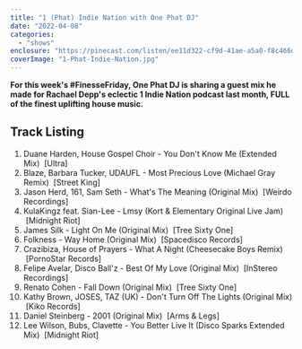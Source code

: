 ```yaml
---
title: "1 (Phat) Indie Nation with One Phat DJ"
date: "2022-04-08"
categories: 
  - "shows"
enclosure: "https://pinecast.com/listen/ee11d322-cf9d-41ae-a5a0-f8c466dff6cf.mp3 146582780 audio/mpeg "
coverImage: "1-Phat-Indie-Nation.jpg"
---
```


**For this week's #FinesseFriday, One Phat DJ is sharing a guest mix he made for Rachael Depp's eclectic 1 Indie Nation podcast last month, FULL of the finest uplifting house music.**

## Track Listing

1. Duane Harden, House Gospel Choir - You Don't Know Me (Extended Mix)  \[Ultra\]
2. Blaze, Barbara Tucker, UDAUFL - Most Precious Love (Michael Gray Remix)  \[Street King\]
3. Jason Herd, 161, Sam Seth - What's The Meaning (Original Mix)  \[Weirdo Recordings\]
4. KulaKingz feat. Sian-Lee - Lmsy (Kort & Elementary Original Live Jam)  \[Midnight Riot\]
5. James Silk - Light On Me (Original Mix)  \[Tree Sixty One\]
6. Folkness - Way Home (Original Mix)  \[Spacedisco Records\]
7. Crazibiza, House of Prayers - What A Night (Cheesecake Boys Remix)  \[PornoStar Records\]
8. Felipe Avelar, Disco Ball'z - Best Of My Love (Original Mix)  \[InStereo Recordings\]
9. Renato Cohen - Fall Down (Original Mix)  \[Tree Sixty One\]
10. Kathy Brown, JOSES, TAZ (UK) - Don't Turn Off The Lights (Original Mix)  \[Kiko Records\]
11. Daniel Steinberg - 2001 (Original Mix)  \[Arms & Legs\]
12. Lee Wilson, Bubs, Clavette - You Better Live It (Disco Sparks Extended Mix)  \[Midnight Riot\]
